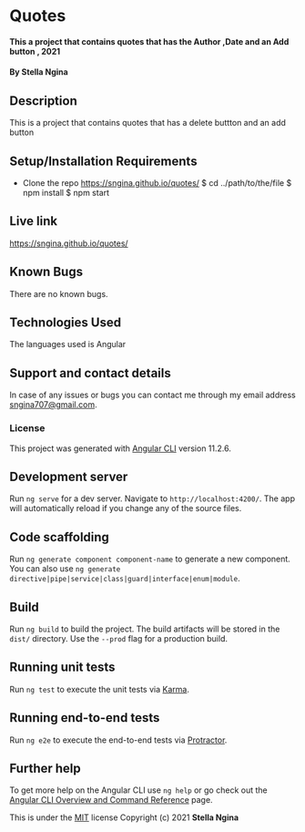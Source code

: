 # Quotes
#### This a project that contains quotes that has the Author ,Date and an Add button ,  2021
#### By **Stella Ngina**
## Description
This is a project that contains quotes that has a delete buttton and an add button
## Setup/Installation Requirements
* Clone the repo https://sngina.github.io/quotes/
$ cd ../path/to/the/file
$ npm install
$ npm start



## Live link
https://sngina.github.io/quotes/
## Known Bugs
There are no known bugs. 
## Technologies Used
The languages used is Angular
## Support and contact details
In case of any issues or bugs you can contact me through my email address sngina707@gmail.com.
### License



This project was generated with [Angular CLI](https://github.com/angular/angular-cli) version 11.2.6.

## Development server

Run `ng serve` for a dev server. Navigate to `http://localhost:4200/`. The app will automatically reload if you change any of the source files.

## Code scaffolding

Run `ng generate component component-name` to generate a new component. You can also use `ng generate directive|pipe|service|class|guard|interface|enum|module`.

## Build

Run `ng build` to build the project. The build artifacts will be stored in the `dist/` directory. Use the `--prod` flag for a production build.

## Running unit tests

Run `ng test` to execute the unit tests via [Karma](https://karma-runner.github.io).

## Running end-to-end tests

Run `ng e2e` to execute the end-to-end tests via [Protractor](http://www.protractortest.org/).

## Further help

To get more help on the Angular CLI use `ng help` or go check out the [Angular CLI Overview and Command Reference](https://angular.io/cli) page.

This is under the [MIT](LICENSE) license
Copyright (c) 2021 **Stella Ngina**

